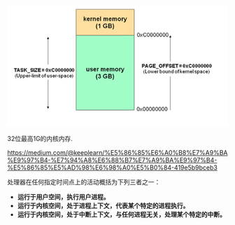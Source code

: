 ![img](%E7%94%A8%E6%88%B7%E6%80%81%E5%92%8C%E5%86%85%E6%A0%B8%E6%80%81%E6%98%AF%E4%BB%80%E4%B9%88.assets/0_lzs0ebPSvAJcdqQd.png)

32位最高1G的内核内存.

https://medium.com/@keeplearn/%E5%86%85%E6%A0%B8%E7%A9%BA%E9%97%B4-%E7%94%A8%E6%88%B7%E7%A9%BA%E9%97%B4-%E5%86%85%E5%AD%98%E6%98%A0%E5%B0%84-419e5b9bceb3

处理器在任何指定时间点上的活动概括为下列三者之一：

- **运行于用户空间，执行用户进程。**
- **运行于内核空间，处于进程上下文，代表某个特定的进程执行。**
- **运行于内核空间，处于中断上下文，与任何进程无关，处理某个特定的中断。**
